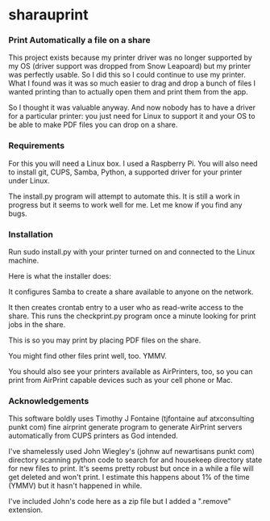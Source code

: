 # sharauprint

### Print Automatically a file on a share

This project exists because my printer driver was no 
longer supported by my OS (driver support was dropped
from Snow Leapoard) but my printer was perfectly
usable. So I did this so I could continue to use my
printer. What I found was it was so much easier to
drag and drop a bunch of files I wanted printing than
to actually open them and print them from the app.

So I thought it was valuable anyway. And now nobody
has to have a driver for a particular printer: you
just need for Linux to support it and your OS to be
able to make PDF files you can drop on a share.

### Requirements
 
For this you will need a Linux box. I used a Raspberry Pi.
You will also need to install git, CUPS, Samba, Python, a 
supported driver for your printer under Linux.

The install.py program will attempt to automate this. It
is still a work in progress but it seems to work well for
me. Let me know if you find any bugs.

### Installation

Run sudo install.py with your printer turned on and 
connected to the Linux machine.

Here is what the installer does:

It configures Samba to create a share available to 
anyone on the network.  

It then creates crontab entry to a user 
who as read-write access to the share. This
runs the checkprint.py program once a minute looking
for print jobs in the share.

This is so you may print by placing PDF files on 
the share.

You might find other files print well, too. YMMV.

You should also see your printers available as
AirPrinters, too, so you can print from AirPrint
capable devices such as your cell phone or Mac.

### Acknowledgements

This software boldly uses Timothy J Fontaine 
(tjfontaine 
auf atxconsulting punkt com) fine airprint
generate program to generate AirPrint servers
automatically from CUPS printers as God intended.

I've shamelessly used John Wiegley's (johnw auf 
newartisans punkt com) directory scanning python code to
search for and housekeep directory state for new
files to print. It's seems pretty robust but once
in a while a file will get deleted and won't print.
I estimate this happens about 1% of the time (YMMV)
but it hasn't happened in while.

I've included John's code here as a zip file but I
added a ".remove" extension.

